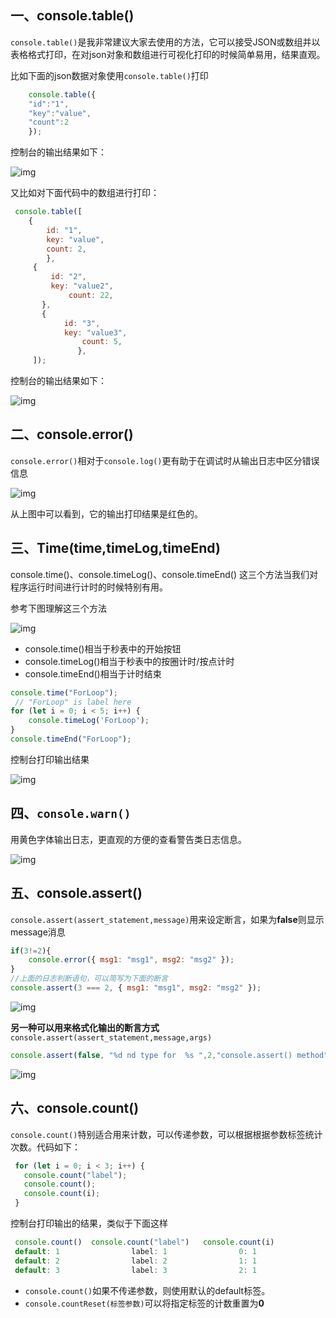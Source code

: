 ## 一、console.table()

`console.table()`是我非常建议大家去使用的方法，它可以接受JSON或数组并以表格格式打印，在对json对象和数组进行可视化打印的时候简单易用，结果直观。

比如下面的json数据对象使用`console.table()`打印

```javascript
    console.table({
    "id":"1",
    "key":"value",
    "count":2
    });
```

控制台的输出结果如下：

![img](https://img2020.cnblogs.com/other/1815316/202010/1815316-20201010073805044-1063580885.png)

又比如对下面代码中的数组进行打印：

```javascript
 console.table([
    {
        id: "1",
        key: "value",
        count: 2,
        },
     {
         id: "2",
         key: "value2",
             count: 22,
       },
       {
            id: "3",
            key: "value3",
                count: 5,
               },
     ]);
```

控制台的输出结果如下：

![img](https://img2020.cnblogs.com/other/1815316/202010/1815316-20201010073805255-892142785.png)

## 二、console.error()

`console.error()`相对于`console.log()`更有助于在调试时从输出日志中区分错误信息

![img](https://img2020.cnblogs.com/other/1815316/202010/1815316-20201010073805528-272372703.png)

从上图中可以看到，它的输出打印结果是红色的。

## 三、Time(time,timeLog,timeEnd)

console.time()、console.timeLog()、console.timeEnd() 这三个方法当我们对程序运行时间进行计时的时候特别有用。

参考下图理解这三个方法

![img](https://img2020.cnblogs.com/other/1815316/202010/1815316-20201010073805714-1362255397.png)

- console.time()相当于秒表中的开始按钮
- console.timeLog()相当于秒表中的按圈计时/按点计时
- console.timeEnd()相当于计时结束

```javascript
console.time("ForLoop");  
 // "ForLoop" is label here
for (let i = 0; i < 5; i++) {
    console.timeLog('ForLoop'); 
}
console.timeEnd("ForLoop");
```

控制台打印输出结果

![img](https://img2020.cnblogs.com/other/1815316/202010/1815316-20201010073805886-1882328881.png)

## 四、`console.warn()`

用黄色字体输出日志，更直观的方便的查看警告类日志信息。

![img](https://img2020.cnblogs.com/other/1815316/202010/1815316-20201010073806125-1598764827.png)

## 五、console.assert()

`console.assert(assert_statement,message)`用来设定断言，如果为**false**则显示message消息

```javascript
if(3!=2){
    console.error({ msg1: "msg1", msg2: "msg2" });
}
//上面的日志判断语句，可以简写为下面的断言
console.assert(3 === 2, { msg1: "msg1", msg2: "msg2" });
```

![img](https://img2020.cnblogs.com/other/1815316/202010/1815316-20201010073806282-238168627.png)

**另一种可以用来格式化输出的断言方式**`console.assert(assert_statement,message,args)`

```javascript
console.assert(false, "%d nd type for  %s ",2,"console.assert() method");
```

![img](https://img2020.cnblogs.com/other/1815316/202010/1815316-20201010073806462-64734286.png)

## 六、console.count()

`console.count()`特别适合用来计数，可以传递参数，可以根据根据参数标签统计次数。代码如下：

```javascript
 for (let i = 0; i < 3; i++) {
   console.count("label");
   console.count();
   console.count(i);
 }
```

控制台打印输出的结果，类似于下面这样

```javascript
 console.count()  console.count("label")   console.count(i)
 default: 1                label: 1                0: 1
 default: 2                label: 2                1: 1
 default: 3                label: 3                2: 1
```

- `console.count()`如果不传递参数，则使用默认的default标签。
- `console.countReset(标签参数)`可以将指定标签的计数重置为**0**